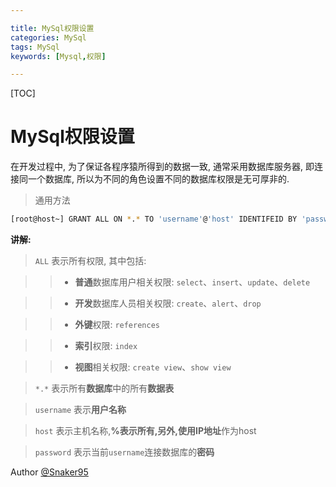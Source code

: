 ```yaml
---

title: MySql权限设置
categories: MySql
tags: MySql
keywords: [Mysql,权限]

---
```


[TOC]

# MySql权限设置
在开发过程中, 为了保证各程序猿所得到的数据一致, 通常采用数据库服务器, 即连接同一个数据库, 所以为不同的角色设置不同的数据库权限是无可厚非的. 

> 通用方法

```sh
[root@host~] GRANT ALL ON *.* TO 'username'@'host' IDENTIFEID BY 'password'
```

<!--more-->

**讲解:**

> `ALL` 表示所有权限, 其中包括:

>> * **普通**数据库用户相关权限: `select`、`insert`、`update`、`delete`

>> * **开发**数据库人员相关权限: `create`、`alert`、`drop`

>> * **外键**权限: `references`

>> * **索引**权限: `index`

>> * **视图**相关权限: `create view`、`show view`

> `*.*` 表示所有**数据库**中的所有**数据表**

> `username` 表示**用户名称**

> `host` 表示主机名称,**%**表示所有,另外,使用**IP地址**作为host

> `password` 表示当前`username`连接数据库的**密码**

Author [@Snaker95][1]

[1]: http://www.sharedsea.com